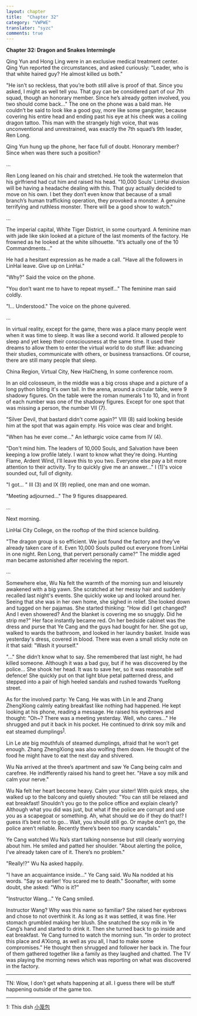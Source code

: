 ```yaml
---
layout: chapter
title:  "Chapter 32"
category: "VWPWE"
translator: "syzc"
comments: true
---
```


**Chapter 32: Dragon and Snakes Intermingle**
 
Qing Yun and Hong Ling were in an exclusive medical treatment center. Qing Yun reported the circumstances, and asked curiously: "Leader, who is that white haired guy? He almost killed us both."
 
"He isn’t so reckless, that you’re both still alive is proof of that. Since you asked, I might as well tell you. That guy can be considered part of our 7th squad, though an honorary member. Since he’s already gotten involved, you two should come back..." The one on the phone was a bald man. He couldn’t be said to look like a good guy, more like some gangster, because covering his entire head and ending past his eye at his cheek was a coiling dragon tattoo. This man with the strangely high voice, that was unconventional and unrestrained, was exactly the 7th squad’s 9th leader, Ren Long.
 
Qing Yun hung up the phone, her face full of doubt. Honorary member? Since when was there such a position?
 
...
 
Ren Long leaned on his chair and stretched. He took the watermelon that his girlfriend had cut him and raised his head. "10,000 Souls’ LinHai division will be having a headache dealing with this. That guy actually decided to move on his own. I bet they don’t even know that because of a small branch’s human trafficking operation, they provoked a monster. A genuine terrifying and ruthless monster. There will be a good show to watch." 
 
...

The imperial capital, White Tiger District, in some courtyard. A feminine man with jade like skin looked at a picture of the last moments of the factory. He frowned as he looked at the white silhouette. "It’s actually one of the 10 Commandments..."
 
He had a hesitant expression as he made a call. "Have all the followers in LinHai leave. Give up on LinHai."
 
"Why?" Said the voice on the phone.
 
"You don’t want me to have to repeat myself..." The feminine man said coldly.
 
"I... Understood." The voice on the phone quivered.
 
...
 
In virtual reality, except for the game, there was a place many people went when it was time to sleep. It was like a second world. It allowed people to sleep and yet keep their consciousness at the same time. It used their dreams to allow them to enter the virtual world to do stuff like: advancing their studies, communicate with others, or business transactions. Of course, there are still many people that sleep.
 
China Region, Virtual City, New HaiCheng, In some conference room.
 
In an old colosseum, in the middle was a big cross shape and a picture of a long python biting it's own tail. In the arena, around a circular table, were 9 shadowy figures. On the table were the roman numerals 1 to 10, and in front of each number was one of the shadowy figures. Except for one spot that was missing a person, the number VII (7).
 
"Silver Devil, that bastard didn't come again?" VIII (8) said looking beside him at the spot that was again empty. His voice was clear and bright.
 
"When has he ever come..." An lethargic voice came from IV (4). 
 
"Don't mind him. The leaders of 10,000 Souls, and Salvation have been keeping a low profile lately. I want to know what they're doing. Hunting Flame, Ardent Wind, I'll leave this to you two. Everyone else pay a bit more attention to their activity. Try to quickly give me an answer..." I (1)'s voice sounded out, full of dignity.
 
"I got... " III (3) and IX (9) replied, one man and one woman.
 
"Meeting adjourned..." The 9 figures disappeared.
 
...
 
Next morning.
 
LinHai City College, on the rooftop of the third science building.
 
"The dragon group is so efficient. We just found the factory and they’ve already taken care of it. Even 10,000 Souls pulled out everyone from LinHai in one night. Ren Long, that pervert personally came?" The middle aged man became astonished after receiving the report.
 
...
 
Somewhere else, Wu Na felt the warmth of the morning sun and leisurely awakened with a big yawn. She scratched at her messy hair and suddenly recalled last night's events. She quickly woke up and looked around her. Seeing that she was in her own home, she sighed in relief. She looked down and tugged on her pajamas. She started thinking: "How did I get changed? And I even showered? And the blanket is covering me so snuggly. Did he strip me?" Her face instantly became red. On her bedside cabinet was the dress and purse that Ye Cang and the guys had bought for her. She got up, walked to wards the bathroom, and looked in her laundry basket. Inside was yesterday's dress, covered in blood. There was even a small sticky note on it that said: "Wash it yourself."
 
"..." She didn’t know what to say. She remembered that last night, he had killed someone. Although it was a bad guy, but if he was discovered by the police... She shook her head. It was to save her, so it was reasonable self defence! She quickly put on that light blue petal patterned dress, and stepped into a pair of high heeled sandals and rushed towards YueRong street.
 
As for the involved party: Ye Cang. He was with Lin le and Zhang ZhengXiong calmly eating breakfast like nothing had happened. He kept looking at his phone, reading a message. He raised his eyebrows and thought: "Oh~? There was a meeting yesterday. Well, who cares..." He shrugged and put it back in his pocket. He continued to drink soy milk and eat steamed dumplings<sup>[1](#footnote1)</sup>.
 
Lin Le ate big mouthfuls of steamed dumplings, afraid that he won’t get enough. Zhang ZhengXiong was also wolfing them down. He thought of the food he might have to eat the next day and shivered.
 
Wu Na arrived at the three’s apartment and saw Ye Cang being calm and carefree. He indifferently raised his hand to greet her. "Have a soy milk and calm your nerve."
 
Wu Na felt her heart become heavy. Calm your sister! With quick steps, she walked up to the balcony and quietly shouted: "You can still be relaxed and eat breakfast! Shouldn’t you go to the police office and explain clearly? Although what you did was just, but what if the police are corrupt and use you as a scapegoat or something. Ah, what should we do if they do that!? I guess it’s best not to go... Wait, you should still go. Or maybe don’t go, the police aren’t reliable. Recently there’s been too many scandals."
 
Ye Cang watched Wu Na’s start talking nonsense but still clearly worrying about him. He smiled and patted her shoulder. "About alerting the police, I’ve already taken care of it. There’s no problem."
 
"Really!?" Wu Na asked happily.
 
"I have an acquaintance inside..." Ye Cang said. Wu Na nodded at his words. "Say so earlier! You scared me to death." Soonafter, with some doubt, she asked: "Who is it?"
 
"Instructor Wang..." Ye Cang smiled.
 
Instructor Wang?  Why was this name so familiar? She raised her eyebrows and chose to not overthink it. As long as it was settled, it was fine. Her stomach grumbled making her blush. She snatched the soy milk in Ye Cang’s hand and started to drink it. Then she turned back to go inside and eat breakfast. Ye Cang turned to watch the morning sun. "In order to protect this place and A’Xiong, as well as you all, I had to make some compromises." He thought then shrugged and follower her back in. The four of them gathered together like a family as they laughed and chatted. The TV was playing the morning news which was reporting on what was discovered in the factory.

---

TN: Wow, I don't get whats happening at all. I guess there will be stuff happening outside of the game too.

---

<a name="footnote1">1</a>: This dish <a href="https://www.google.ca/search?q=%E5%B0%8F%E7%AC%BC%E5%8C%85&source=lnms&tbm=isch&sa=X&ved=0ahUKEwjShfuo2ZvUAhVn04MKHSbaB_IQ_AUICigB">小笼包</a>